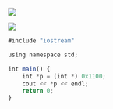 

![](https://gitee.com/hxc8/images3/raw/master/img/202407172240652.jpg)



![](https://gitee.com/hxc8/images3/raw/master/img/202407172240747.jpg)





```javascript
#include "iostream"

using namespace std;

int main() {
    int *p = (int *) 0x1100;
    cout << *p << endl;
    return 0;
}
```

